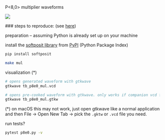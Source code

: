 


P<8,0> multiplier waveforms

![](https://www.dropbox.com/s/2nb9mkhmhwajb7q/Screen%20Shot%202021-11-17%20at%2012.58.51%20PM.png?raw=1)


### steps to reproduce:
(see [here](https://bitbucket.org/riscv-ppu/ppu/src/urbani/readme.md#cli-tools))

preparation – assuming Python is already set up on your machine

install the [softposit library](https://gitlab.com/cerlane/SoftPosit-Python) from [PyPI](https://pypi.org/project/softposit/) (Python Package Index)
```sh
pip install softposit
```

```sh
make mul
```

visualization (\*)
```sh
# opens generated waveform with gtkwave
gtkwave tb_p8e0_mul.vcd

# opens pre-cooked waveform with gtkwave. only works if companion vcd file is present, i.e. `tb_p8e0_mul.vcd`
gtkwave tb_p8e0_mul.gtkw
```


(\*) on macOS this may not work, just open gtkwave like a normal application and then File -> Open New Tab -> pick the `.gktw` or `.vcd` file you need.


run tests?
```sh
pytest p8e0.py -v
```
